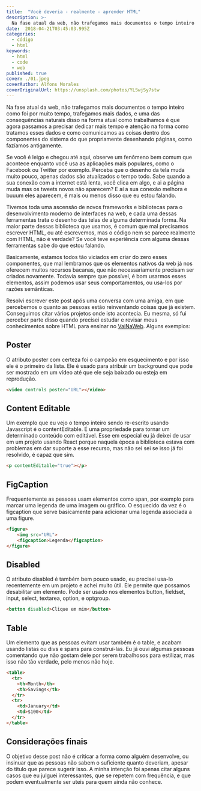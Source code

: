 ```yaml
---
title:  "Você deveria - realmente - aprender HTML"
description: >-
  Na fase atual da web, não trafegamos mais documentos o tempo inteiro como foi por muito tempo, trafegamos mais dados…
date:  2018-04-21T03:45:03.995Z
categories:
  - código
  - html
keywords:
  - html
  - code
  - web
published: true
cover: ./01.jpeg
coverAuthor: Alfons Morales
coverOriginalUrl: https://unsplash.com/photos/YLSwjSy7stw
---
```


Na fase atual da web, não trafegamos mais documentos o tempo inteiro como foi por muito tempo, trafegamos mais dados, e uma das consequências naturais disso na forma atual como trabalhamos é que agora passamos a precisar dedicar mais tempo e atenção na forma como tratamos esses dados e como comunicamos as coisas dentro dos componentes do sistema do que propriamente desenhando páginas, como fazíamos antigamente.

Se você é leigo e chegou até aqui, observe um fenômeno bem comum que acontece enquanto você usa as aplicações mais populares, como o Facebook ou Twitter por exemplo. Perceba que o desenho da tela muda muito pouco, apenas dados são atualizados o tempo todo. Sabe quando a sua conexão com a internet está lenta, você clica em algo, e ai a página muda mas os tweets novos não aparecem? E aí a sua conexão melhora e buuum eles aparecem, é mais ou menos disso que eu estou falando.

Tivemos toda uma ascensão de novos frameworks e bibliotecas para o desenvolvimento moderno de interfaces na web, e cada uma dessas ferramentas trata o desenho das telas de alguma determinada forma. Na maior parte dessas biblioteca que usamos, é comum que mal precisamos escrever HTML, ou até escrevemos, mas o código nem se parece realmente com HTML, não é verdade? Se você teve experiência com alguma dessas ferramentas sabe do que estou falando.

Basicamente, estamos todos tão viciados em criar do zero esses componentes, que mal lembramos que os elementos nativos da web já nos oferecem muitos recursos bacanas, que não necessariamente precisam ser criados novamente. Todavia sempre que possível, é bom usarmos esses elementos, assim podemos usar seus comportamentos, ou usa-los por razões semânticas.

Resolvi escrever este post após uma conversa com uma amiga, em que percebemos o quanto as pessoas estão reinventando coisas que já existem. Conseguimos citar vários projetos onde isto acontecia. Eu mesma, só fui perceber parte disso quando precisei estudar e revisar meus conhecimentos sobre HTML para ensinar no [VaiNaWeb](http://www.vainaweb.com.br/). Alguns exemplos:

## Poster

O atributo poster com certeza foi o campeão em esquecimento e por isso ele é o primeiro da lista. Ele é usado para atribuir um background que pode ser mostrado em um vídeo até que ele seja baixado ou esteja em reprodução.

```html
<video controls poster="URL"></video>
```

## Content Editable

Um exemplo que eu vejo o tempo inteiro sendo re-escrito usando Javascript é o contentEditable. É uma propriedade para tornar um determinado conteúdo com editável. Esse em especial eu já deixei de usar em um projeto usando React porque naquela época a biblioteca estava com problemas em dar suporte a esse recurso, mas não sei sei se isso já foi resolvido, é capaz que sim.

```html
<p contentEditable="true"></p>
```

## FigCaption 

Frequentemente as pessoas usam elementos como span, por exemplo para marcar uma legenda de uma imagem ou gráfico. O esquecido da vez é o figcaption que serve basicamente para adicionar uma legenda associada a uma figure.

```html
<figure>
	<img src="URL">	
	<figcaption>Legenda</figcaption>
</figure>
```

## Disabled

O atributo disabled é também bem pouco usado, eu precisei usa-lo recentemente em um projeto e achei muito útil. Ele permite que possamos desabilitar um elemento. Pode ser usado nos elementos button, fieldset, input, select, textarea, option, e optgroup.

```html
<button disabled>Clique em mim</button>
```

## Table

Um elemento que as pessoas evitam usar também é o table, e acabam usando listas ou divs e spans para construí-las. Eu já ouvi algumas pessoas comentando que não gostam dele por serem trabalhosos para estilizar, mas isso não tão verdade, pelo menos não hoje.

```html
<table>
  <tr>
    <th>Month</th>
    <th>Savings</th>
  </tr>
  <tr>
    <td>January</td>
    <td>$100</td>
  </tr>
</table>

```

## Considerações finais

O objetivo desse post não é criticar a forma como alguém desenvolve, ou insinuar que as pessoas não sabem o suficiente quanto deveriam, apesar do título que parece sugerir isso. A minha intenção foi apenas citar alguns casos que eu julguei interessantes, que se repetem com frequência, e que podem eventualmente ser uteis para quem ainda não conhece.  
